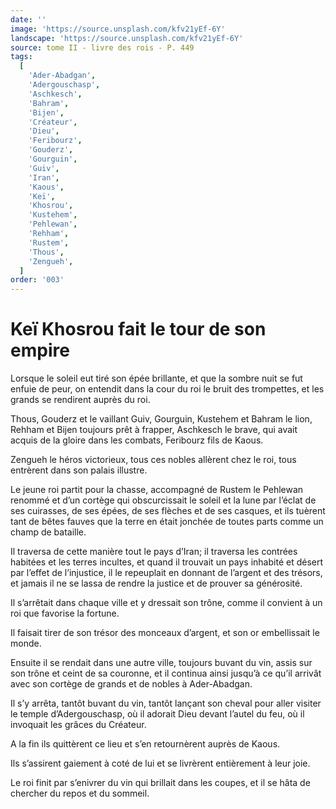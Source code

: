 ```yaml
---
date: ''
image: 'https://source.unsplash.com/kfv21yEf-6Y'
landscape: 'https://source.unsplash.com/kfv21yEf-6Y'
source: tome II - livre des rois - P. 449
tags:
  [
    'Ader-Abadgan',
    'Adergouschasp',
    'Aschkesch',
    'Bahram',
    'Bijen',
    'Créateur',
    'Dieu',
    'Feribourz',
    'Gouderz',
    'Gourguin',
    'Guiv',
    'Iran',
    'Kaous',
    'Keï',
    'Khosrou',
    'Kustehem',
    'Pehlewan',
    'Rehham',
    'Rustem',
    'Thous',
    'Zengueh',
  ]
order: '003'
---
```


# Keï Khosrou fait le tour de son empire

Lorsque le soleil eut tiré son épée brillante, et que la sombre nuit se fut enfuie de peur, on entendit dans la cour du roi le bruit des trompettes, et les grands se rendirent auprès du roi.

Thous, Gouderz et le vaillant Guiv, Gourguin, Kustehem et Bahram le lion, Rehham et Bijen toujours prêt à frapper, Aschkesch le brave, qui avait acquis de la gloire dans les combats, Feribourz fils de Kaous.

Zengueh le héros victorieux, tous ces nobles allèrent chez le roi, tous entrèrent dans son palais illustre.

Le jeune roi partit pour la chasse, accompagné de Rustem le Pehlewan renommé et d’un cortège qui obscurcissait le soleil et la lune par l’éclat de ses cuirasses, de ses épées, de ses flèches et de ses casques, et ils tuèrent tant de bêtes fauves que la terre en était jonchée de toutes parts comme un champ de bataille.

Il traversa de cette manière tout le pays d’Iran; il traversa les contrées habitées et les terres incultes, et quand il trouvait un pays inhabité et désert par l’effet de l’injustice, il le repeuplait en donnant de l’argent et des trésors, et jamais il ne se lassa de rendre la justice et de prouver sa générosité.

Il s’arrêtait dans chaque ville et y dressait son trône, comme il convient à un roi que favorise la fortune.

Il faisait tirer de son trésor des monceaux d’argent, et son or embellissait le monde.

Ensuite il se rendait dans une autre ville, toujours buvant du vin, assis sur son trône et ceint de sa couronne, et il continua ainsi jusqu’à ce qu’il arrivât avec son cortège de grands et de nobles à Ader-Abadgan.

Il s’y arrêta, tantôt buvant du vin, tantôt lançant son cheval pour aller visiter le temple d’Adergouschasp, où il adorait Dieu devant l’autel du feu, où il invoquait les grâces du Créateur.

A la fin ils quittèrent ce lieu et s’en retournèrent auprès de Kaous.

Ils s’assirent gaiement à coté de lui et se livrèrent entièrement à leur joie.

Le roi finit par s’enivrer du vin qui brillait dans les coupes, et il se hâta de chercher du repos et du sommeil.
